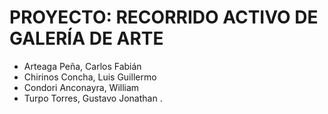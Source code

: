 # PROYECTO: RECORRIDO ACTIVO DE GALERÍA DE ARTE

- Arteaga Peña, Carlos Fabián
- Chirinos Concha, Luis Guillermo
- Condori Anconayra, William
- Turpo Torres, Gustavo Jonathan
.